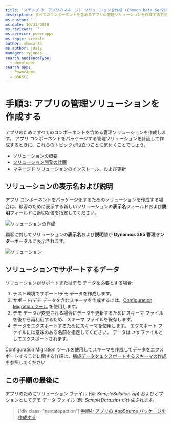 ```yaml
---
title: 'ステップ 3: アプリのマネージド ソリューションを作成 (Common Data Service) | Microsoft Docs'
description: すべてのコンポーネントを含めるアプリの管理ソリューションを作成する方法を学習します。 これは Appsource にアプリを公開するために必要です。
ms.custom: ''
ms.date: 10/31/2018
ms.reviewer: ''
ms.service: powerapps
ms.topic: article
author: shmcarth
ms.author: jdaly
manager: ryjones
search.audienceType:
  - developer
search.app:
  - PowerApps
  - D365CE
---
```

# <a name="step-3-create-a-managed-solution-for-your-app"></a>手順3: アプリの管理ソリューションを作成する

アプリのためにすべてのコンポーネントを含める管理ソリューションを作成します。 アプリ コンポーネントをパッケージする管理ソリューションを計画して作成するときに、これらのトピックが役立つことに気付くことでしょう。
- [ソリューションの概要](introduction-solutions.md)
- [ソリューション開発の計画](/dynamics365/customer-engagement/developer/plan-solution-development) 
- [マネージド ソリューションのインストール、および更新](create-install-update-managed-solution.md)

## <a name="display-name-and-description-of-your-solution"></a>ソリューションの表示名および説明

アプリ コンポーネントをパッケージ化するためのソリューションを作成する場合は、顧客のために表示する新しいソリューションの**表示名**フィールドおよび**説明**フィールドに適切な値を指定してください。

![ソリューションの作成](media/appsource-new-solution.png)

顧客に対してソリューションの**表示名**および**説明**値が **Dynamics 365 管理センター**ポータルに表示されます。

![ソリューション](media/appsource-solution-names.png)

## <a name="supporting-data-for-your-solution"></a>ソリューションでサポートするデータ

ソリューションがサポートまたはデモ データを必要とする場合:
1. テスト環境でサポート/デモ データを作成します。
2. サポート/デモ データを含むスキーマを作成するには、[Configuration Migration ツール](/dynamics365/customer-engagement/admin/manage-configuration-data) を使用します。 
3. デモ データが変更される場合にデータを更新するためにスキーマ ファイルを後から再利用するため、スキーマ ファイルを保存します。
4. データをエクスポートするためにスキーマを使用します。 エクスポート ファイルには意味のある名前を指定してください。 データは .zip ファイルとしてエクスポートされます。

Configuration Migration ツールを使用してスキーマを作成してデータをエクスポートすることに関する詳細は、[構成データをエクスポートするスキーマの作成](/dynamics365/customer-engagement/admin/create-schema-export-configuration-data)を参照してください

## <a name="at-the-end-of-this-step"></a>この手順の最後に

アプリのためにソリューション ファイル (例: *SampleSolution.zip*) およびオプションとしてデモ データ フォイル (例: *SampleData.zip*) が作成されます。


> [!div class="nextstepaction"]
> [手順4: アプリの AppSource パッケージを作成する](create-package-app-appsource.md) 
  